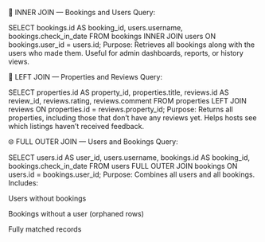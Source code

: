 🔗 INNER JOIN — Bookings and Users
Query:


SELECT bookings.id AS booking_id, users.username, bookings.check_in_date
FROM bookings
INNER JOIN users ON bookings.user_id = users.id;
Purpose:
Retrieves all bookings along with the users who made them. Useful for admin dashboards, reports, or history views.

🧩 LEFT JOIN — Properties and Reviews
Query:

SELECT 
  properties.id AS property_id,
  properties.title,
  reviews.id AS review_id,
  reviews.rating,
  reviews.comment
FROM 
  properties
LEFT JOIN reviews ON properties.id = reviews.property_id;
Purpose:
Returns all properties, including those that don’t have any reviews yet. Helps hosts see which listings haven’t received feedback.

🌐 FULL OUTER JOIN — Users and Bookings
Query:

SELECT 
  users.id AS user_id,
  users.username,
  bookings.id AS booking_id,
  bookings.check_in_date
FROM 
  users
FULL OUTER JOIN bookings ON users.id = bookings.user_id;
Purpose:
Combines all users and all bookings. Includes:

Users without bookings

Bookings without a user (orphaned rows)

Fully matched records